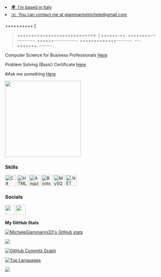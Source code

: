 <p align="left"> <a href="https://www.github.com/MicheleGiammarini33" target="_blank" rel="noreferrer"><img 
Hi 👋 My name is Michele Giammarini
===================================

* 🌍  I'm based in Italy
* ✉️  You can contact me at [giammarinimichele@gmail.com](mailto:giammarinimichele@gmail.com)


++++++++++
[
>+++++++>++++++++++>+++>+<<<<-
]
>++++++-++.
++++++++------------. 
++++++------------. 
+++++++++++++--------.
---.
+++++++.
-------.

Computer Science for Business Professionals [Here](https://certificates.cs50.io/dd22c329-4bd1-4477-86b3-60c953e3e899.pdf?size=letter)
 
Problem Solving (Basic) Certificate [Here](https://www.hackerrank.com/certificates/50fb32da8bc7)

#Ask me something [Here](https://github.com/MicheleGiammarini33/hack_dino_game/issues/2)






<a href="https://github.com/michelegiammarini33">
<img height="250" src="https://github-profile-trophy.vercel.app/?username=michelegiammarini33&theme=nord" /></a>
</a>
</p>



### Skills

<p align="left">
<a href="https://docs.microsoft.com/en-us/dotnet/csharp/" target="_blank" rel="noreferrer"><img src="https://raw.githubusercontent.com/danielcranney/readme-generator/main/public/icons/skills/csharp-colored.svg" width="36" height="36" alt="C#" /></a>
<a href="https://developer.mozilla.org/en-US/docs/Glossary/HTML5" target="_blank" rel="noreferrer"><img src="https://raw.githubusercontent.com/danielcranney/readme-generator/main/public/icons/skills/html5-colored.svg" width="36" height="36" alt="HTML5" /></a>
<a href="https://angular.io/" target="_blank" rel="noreferrer"><img src="https://raw.githubusercontent.com/danielcranney/readme-generator/main/public/icons/skills/angularjs-colored.svg" width="36" height="36" alt="Angular" /></a>
<a href="https://getbootstrap.com/" target="_blank" rel="noreferrer"><img src="https://raw.githubusercontent.com/danielcranney/readme-generator/main/public/icons/skills/bootstrap-colored.svg" width="36" height="36" alt="Bootstrap" /></a>
<a href="https://www.mysql.com/" target="_blank" rel="noreferrer"><img src="https://raw.githubusercontent.com/danielcranney/readme-generator/main/public/icons/skills/mysql-colored.svg" width="36" height="36" alt="MySQL" /></a>
<a href="https://dotnet.microsoft.com/en-us/" target="_blank" rel="noreferrer"><img src="https://raw.githubusercontent.com/danielcranney/readme-generator/main/public/icons/skills/dot-net-colored.svg" width="36" height="36" alt=".NET" /></a>
</p>


### Socials

<p align="left"> <a href="https://www.github.com/MicheleGiammarini33" target="_blank" rel="noreferrer"><img src="https://raw.githubusercontent.com/danielcranney/readme-generator/main/public/icons/socials/github.svg" width="32" height="32" /></a> <a href="https://www.linkedin.com/in/michele-giammarini-847881178" target="_blank" rel="noreferrer"><img src="https://raw.githubusercontent.com/danielcranney/readme-generator/main/public/icons/socials/linkedin.svg" width="32" height="32" /></a></p>



<b>My GitHub Stats</b>

<a href="http://www.github.com/MicheleGiammarini33"><img src="https://github-readme-stats.vercel.app/api?username=MicheleGiammarini33&show_icons=true&hide=&count_private=true&title_color=0891b2&text_color=14b8a6&icon_color=6366f1&bg_color=1c1917&hide_border=true&show_icons=true" alt="MicheleGiammarini33's GitHub stats" /></a>

<a href="http://www.github.com/MicheleGiammarini33"><img src="https://github-readme-streak-stats.herokuapp.com/?user=MicheleGiammarini33&stroke=14b8a6&background=1c1917&ring=0891b2&fire=0891b2&currStreakNum=14b8a6&currStreakLabel=0891b2&sideNums=14b8a6&sideLabels=14b8a6&dates=14b8a6&hide_border=true" /></a>

<a href="http://www.github.com/MicheleGiammarini33"><img src="https://activity-graph.herokuapp.com/graph?username=MicheleGiammarini33&bg_color=1c1917&color=14b8a6&line=6366f1&point=14b8a6&area_color=1c1917&area=true&hide_border=true&custom_title=GitHub%20Commits%20Graph" alt="GitHub Commits Graph" /></a>

<a href="https://github.com/MicheleGiammarini33" align="left"><img src="https://github-readme-stats.vercel.app/api/top-langs/?username=MicheleGiammarini33&langs_count=10&title_color=0891b2&text_color=14b8a6&icon_color=6366f1&bg_color=1c1917&hide_border=true&locale=en&custom_title=Top%20%Languages" alt="Top Languages" /></a>



<a href="https://www.github.com/MicheleGiammarini33" target="_blank" rel="noreferrer"><img
src="https://img.shields.io/github/followers/MicheleGiammarini33?logo=github&style=for-the-badge&color=6366f1&labelColor=1c1917" /></a>

